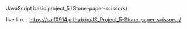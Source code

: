 JavaScript basic project_5 (Stone-paper-scissors)

live link:- https://saif0914.github.io/JS_Project_5-Stone-paper-scissors-/
